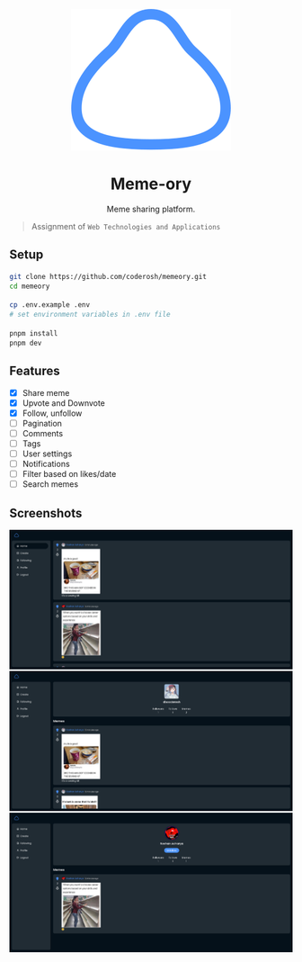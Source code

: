 <p align="center">
    <img src="./public/logo.svg" />
</p>

<h1 align="center">Meme-ory</h1>

<p align="center">Meme sharing platform.</p>

> Assignment of `Web Technologies and Applications`

## Setup

```sh
git clone https://github.com/coderosh/memeory.git
cd memeory

cp .env.example .env
# set environment variables in .env file

pnpm install
pnpm dev
```

## Features

- [x] Share meme
- [x] Upvote and Downvote
- [x] Follow, unfollow
- [ ] Pagination
- [ ] Comments
- [ ] Tags
- [ ] User settings
- [ ] Notifications
- [ ] Filter based on likes/date
- [ ] Search memes

## Screenshots

![home](./screenshots/home.png)
![my profile](./screenshots/myprofile.png)
![user profile](./screenshots/userprofile.png)
